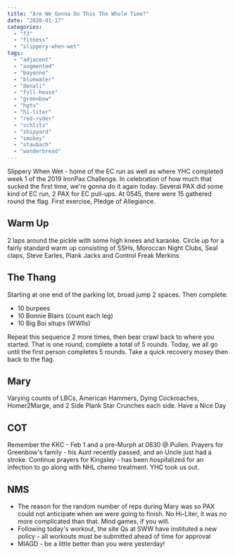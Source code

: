 ```yaml
---
title: "Are We Gonna Do This The Whole Time?"
date: "2020-01-17"
categories: 
  - "f3"
  - "fitness"
  - "slippery-when-wet"
tags: 
  - "adjacent"
  - "augmented"
  - "bayonne"
  - "bluewater"
  - "denali"
  - "full-house"
  - "greenbow"
  - "hgtv"
  - "hi-liter"
  - "red-ryder"
  - "schlitz"
  - "shipyard"
  - "smokey"
  - "staubach"
  - "wonderbread"
---
```


Slippery When Wet - home of the EC run as well as where YHC completed week 1 of the 2019 IronPax Challenge. In celebration of how much that sucked the first time, we're gonna do it again today. Several PAX did some kind of EC run, 2 PAX for EC pull-ups. At 0545, there were 15 gathered round the flag. First exercise, Pledge of Allegiance.

## Warm Up

2 laps around the pickle with some high knees and karaoke. Circle up for a fairly standard warm up consisting of SSHs, Moroccan Night Clubs, Seal claps, Steve Earles, Plank Jacks and Control Freak Merkins

## The Thang

Starting at one end of the parking lot, broad jump 2 spaces. Then complete:

- 10 burpees
- 10 Bonnie Blairs (count each leg)
- 10 Big Boi situps (WWIIs)

Repeat this sequence 2 more times, then bear crawl back to where you started. That is one round, complete a total of 5 rounds. Today, we all go until the first person completes 5 rounds. Take a quick recovery mosey then back to the flag.

## Mary

Varying counts of LBCs, American Hammers, Dying Cockroaches, Homer2Marge, and 2 Side Plank Star Crunches each side. Have a Nice Day

## COT

Remember the KKC - Feb 1 and a pre-Murph at 0630 @ Pullen. Prayers for Greenbow's family - his Aunt recently passed, and an Uncle just had a stroke. Continue prayers for Kingsley - has been hospitalized for an infection to go along with NHL chemo treatment. YHC took us out.

## NMS

- The reason for the random number of reps during Mary was so PAX could not anticipate when we were going to finish. No Hi-Liter, it was no more complicated than that. Mind games, if you will.
- Following today's workout, the site Qs at SWW have instituted a new policy - all workouts must be submitted ahead of time for approval
- MIAGD - be a little better than you were yesterday!
